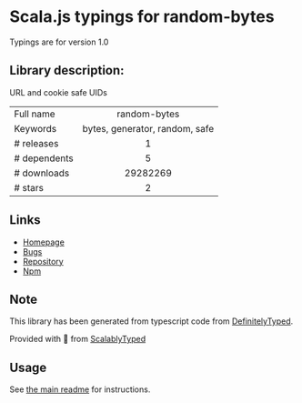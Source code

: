 
# Scala.js typings for random-bytes

Typings are for version 1.0

## Library description:
URL and cookie safe UIDs

|                    |                 |
| ------------------ | :-------------: |
| Full name          | random-bytes |
| Keywords           | bytes, generator, random, safe |
| # releases         | 1 |
| # dependents       | 5 |
| # downloads        | 29282269 |
| # stars            | 2 |

## Links
- [Homepage](https://github.com/crypto-utils/random-bytes)
- [Bugs](https://github.com/crypto-utils/random-bytes/issues)
- [Repository](https://github.com/crypto-utils/random-bytes)
- [Npm](https://www.npmjs.com/package/random-bytes)
    


## Note
This library has been generated from typescript code from [DefinitelyTyped](https://definitelytyped.org).

Provided with :purple_heart: from [ScalablyTyped](https://github.com/oyvindberg/ScalablyTyped)

## Usage
See [the main readme](../../readme.md) for instructions.


